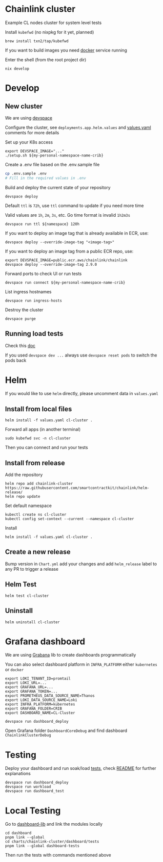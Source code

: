# Chainlink cluster

Example CL nodes cluster for system level tests

Install `kubefwd` (no nixpkg for it yet, planned)

```
brew install txn2/tap/kubefwd
```

If you want to build images you need [docker](https://docs.docker.com/engine/install/) service running

Enter the shell (from the root project dir)

```
nix develop
```

# Develop

## New cluster

We are using [devspace](https://www.devspace.sh/docs/getting-started/installation?x0=3)

Configure the cluster, see `deployments.app.helm.values` and [values.yaml](./values.yaml) comments for more details

Set up your K8s access

```
export DEVSPACE_IMAGE="..."
./setup.sh ${my-personal-namespace-name-crib}
```

Create a .env file based on the .env.sample file

```sh
cp .env.sample .env
# Fill in the required values in .env
```

Build and deploy the current state of your repository

```
devspace deploy
```

Default `ttl` is `72h`, use `ttl` command to update if you need more time

Valid values are `1h`, `2m`, `3s`, etc. Go time format is invalid `1h2m3s`

```
devspace run ttl ${namespace} 120h
```

If you want to deploy an image tag that is already available in ECR, use:

```
devspace deploy --override-image-tag "<image-tag>"
```

If you want to deploy an image tag from a public ECR repo, use:

```
export DEVSPACE_IMAGE=public.ecr.aws/chainlink/chainlink
devspace deploy --override-image-tag 2.9.0
```

Forward ports to check UI or run tests

```
devspace run connect ${my-personal-namespace-name-crib}
```

List ingress hostnames

```
devspace run ingress-hosts
```

Destroy the cluster

```
devspace purge
```

## Running load tests

Check this [doc](../../integration-tests/load/ocr/README.md)

If you used `devspace dev ...` always use `devspace reset pods` to switch the pods back

# Helm

If you would like to use `helm` directly, please uncomment data in `values.yaml`

## Install from local files

```
helm install -f values.yaml cl-cluster .
```

Forward all apps (in another terminal)

```
sudo kubefwd svc -n cl-cluster
```

Then you can connect and run your tests

## Install from release

Add the repository

```
helm repo add chainlink-cluster https://raw.githubusercontent.com/smartcontractkit/chainlink/helm-release/
helm repo update
```

Set default namespace

```
kubectl create ns cl-cluster
kubectl config set-context --current --namespace cl-cluster
```

Install

```
helm install -f values.yaml cl-cluster .
```

## Create a new release

Bump version in `Chart.yml` add your changes and add `helm_release` label to any PR to trigger a release

## Helm Test

```
helm test cl-cluster
```

## Uninstall

```
helm uninstall cl-cluster
```

# Grafana dashboard

We are using [Grabana](https://github.com/K-Phoen/grabana) lib to create dashboards programmatically

You can also select dashboard platform in `INFRA_PLATFORM` either `kubernetes` or `docker`

```
export LOKI_TENANT_ID=promtail
export LOKI_URL=...
export GRAFANA_URL=...
export GRAFANA_TOKEN=...
export PROMETHEUS_DATA_SOURCE_NAME=Thanos
export LOKI_DATA_SOURCE_NAME=Loki
export INFRA_PLATFORM=kubernetes
export GRAFANA_FOLDER=CRIB
export DASHBOARD_NAME=CL-Cluster

devspace run dashboard_deploy
```

Open Grafana folder `DashboardCoreDebug` and find dashboard `ChainlinkClusterDebug`

# Testing

Deploy your dashboard and run soak/load [tests](../../integration-tests/load/), check [README](../../integration-tests/README.md) for further explanations

```
devspace run dashboard_deploy
devspace run workload
devspace run dashboard_test
```

# Local Testing

Go to [dashboard-lib](../../dashboard) and link the modules locally

```
cd dashboard
pnpm link --global
cd charts/chainlink-cluster/dashboard/tests
pnpm link --global dashboard-tests
```

Then run the tests with commands mentioned above
